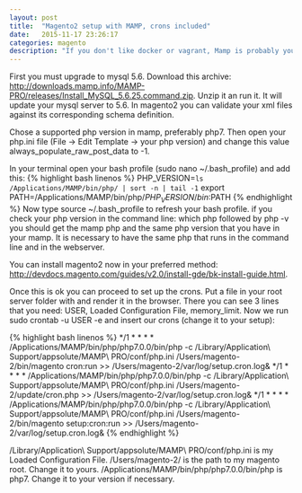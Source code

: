 ```yaml
---
layout: post
title:  "Magento2 setup with MAMP, crons included"
date:   2015-11-17 23:26:17
categories: magento
description: "If you don't like docker or vagrant, Mamp is probably your best alternative to get an easy working setup of magento2."
---
```

First you must upgrade to mysql 5.6. Download this archive: http://downloads.mamp.info/MAMP-PRO/releases/Install_MySQL_5.6.25.command.zip. Unzip it an run it. It will update your mysql server to 5.6. 
In magento2 you can validate your xml files against its corresponding schema definition. 

Chose a supported php version in mamp, preferably php7. Then open your php.ini file (File -> Edit Template -> your php version) and change this value <span class="code">always_populate_raw_post_data</span> to -1.

In your terminal open your bash profile (<span class="code">sudo nano ~/.bash_profile</span>) and add this:
{% highlight bash linenos %}
PHP_VERSION=`ls /Applications/MAMP/bin/php/ | sort -n | tail -1`
export PATH=/Applications/MAMP/bin/php/${PHP_VERSION}/bin:$PATH
{% endhighlight %}
Now type <span class="code">source ~/.bash_profile</span> to refresh your bash profile. if you check your php version in the command line: <span class="code">which php</span> followed by <span class="code">php -v</span> you should get the mamp php and the same php version that you have in your mamp. It is necessary to have the same php that runs in the command line and in the webserver. 

You can install magento2 now in your preferred method: http://devdocs.magento.com/guides/v2.0/install-gde/bk-install-guide.html.

Once this is ok you can proceed to set up the crons. Put a file in your root server folder with <?php phpinfo() ?> and render it in the browser. There you can see 3 lines that you need: USER, Loaded Configuration File, memory_limit. Now we run <span class="code">sudo crontab -u USER -e</span> and insert our crons (change it to your setup):

{% highlight bash linenos %}
*/1 * * * * /Applications/MAMP/bin/php/php7.0.0/bin/php -c /Library/Application\ Support/appsolute/MAMP\ PRO/conf/php.ini /Users/magento-2/bin/magento cron:run >> /Users/magento-2/var/log/setup.cron.log&
*/1 * * * * /Applications/MAMP/bin/php/php7.0.0/bin/php -c /Library/Application\ Support/appsolute/MAMP\ PRO/conf/php.ini /Users/magento-2/update/cron.php >> /Users/magento-2/var/log/setup.cron.log&
*/1 * * * * /Applications/MAMP/bin/php/php7.0.0/bin/php -c /Library/Application\ Support/appsolute/MAMP\ PRO/conf/php.ini /Users/magento-2/bin/magento setup:cron:run >> /Users/magento-2/var/log/setup.cron.log&
{% endhighlight %}

<span class="code">/Library/Application\ Support/appsolute/MAMP\ PRO/conf/php.ini</span> is my Loaded Configuration File.
<span class="code">/Users/magento-2/</span> is the path to my magento root. Change it to yours. 
<span class="code">/Applications/MAMP/bin/php/php7.0.0/bin/php</span> is php7. Change it to your version if necessary.

